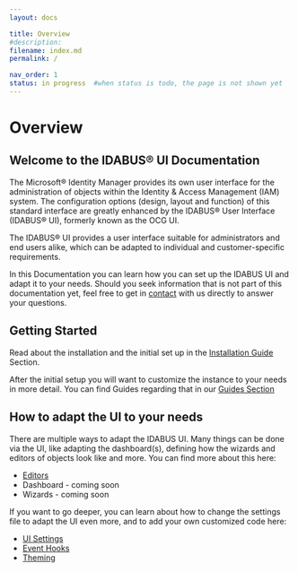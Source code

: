 ```yaml
---
layout: docs

title: Overview
#description:
filename: index.md
permalink: /

nav_order: 1
status: in progress  #when status is todo, the page is not shown yet
---
```


# Overview

## Welcome to the IDABUS® UI Documentation

The Microsoft® Identity Manager provides its own user interface for the administration of objects within the Identity & Access Management (IAM) system. The configuration options (design, layout and function) of this standard interface are greatly enhanced by the IDABUS® User Interface (IDABUS® UI), formerly known as the OCG UI.

The IDABUS® UI provides a user interface suitable for administrators and end users alike, which can be adapted to individual and customer-specific requirements.

In this Documentation you can learn how you can set up the IDABUS UI and adapt it to your needs. Should you seek information that is not part of this documentation yet, feel free to get in [contact](https://ocg.de/Unternehmen/Kontakt) with us directly to answer your questions.

## Getting Started
Read about the installation and the initial set up in the [Installation Guide](/installation/) Section.

After the initial setup you will want to customize the instance to your needs in more detail. You can find Guides regarding that in our [Guides Section](/guides/)

## How to adapt the UI to your needs
There are multiple ways to adapt the IDABUS UI. Many things can be done via the UI, like adapting the dashboard(s), defining how the wizards and editors of objects look like and more. You can find more about this here:
- [Editors](/editors/)
- Dashboard - coming soon
- Wizards - coming soon

If you want to go deeper, you can learn about how to change the settings file to adapt the UI even more, and to add your own customized code here:
- [UI Settings](/uisettings/)
- [Event Hooks](/eventHooks)
- [Theming](/theming/)
